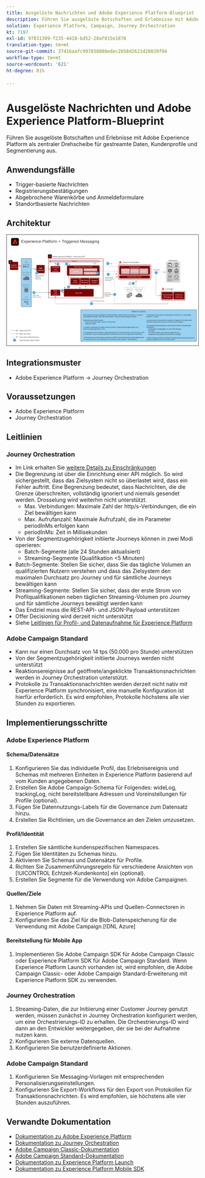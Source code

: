 ```yaml
---
title: Ausgelöste Nachrichten und Adobe Experience Platform-Blueprint
description: Führen Sie ausgelöste Botschaften und Erlebnisse mit Adobe Experience Platform als zentraler Drehscheibe für gestreamte Daten, Kundenprofile und Segmentierung aus.
solution: Experience Platform, Campaign, Journey Orchestration
kt: 7197
exl-id: 97831309-f235-4418-bd52-28af815e1878
translation-type: tm+mt
source-git-commit: 37416aafc997838888edec2658d2621d20839f94
workflow-type: tm+mt
source-wordcount: '621'
ht-degree: 81%

---
```


# Ausgelöste Nachrichten und Adobe Experience Platform-Blueprint

Führen Sie ausgelöste Botschaften und Erlebnisse mit Adobe Experience Platform als zentraler Drehscheibe für gestreamte Daten, Kundenprofile und Segmentierung aus.

## Anwendungsfälle

* Trigger-basierte Nachrichten
* Registrierungsbestätigungen
* Abgebrochene Warenkörbe und Anmeldeformulare
* Standortbasierte Nachrichten

## Architektur

<img src="assets/triggered.svg" alt="Referenzarchitektur für die Auslösung von Messaging und Adobe Experience Platform-Blaupausen" style="border:1px solid #4a4a4a" />

## Integrationsmuster

* Adobe Experience Platform -> Journey Orchestration

## Voraussetzungen

* Adobe Experience Platform
* Journey Orchestration

## Leitlinien

### Journey Orchestration

* Im Link erhalten Sie [weitere Details zu Einschränkungen](https://experienceleague.adobe.com/docs/journeys/using/starting-with-journeys/limitations.html?lang=de#starting-with-journeys)
* Die Begrenzung ist über die Einrichtung einer API möglich. So wird sichergestellt, dass das Zielsystem nicht so überlastet wird, dass ein Fehler auftritt. Eine Begrenzung bedeutet, dass Nachrichten, die die Grenze überschreiten, vollständig ignoriert und niemals gesendet werden. Drosselung wird weiterhin nicht unterstützt.
   * Max. Verbindungen: Maximale Zahl der http/s-Verbindungen, die ein Ziel bewältigen kann
   * Max. Aufrufanzahl: Maximale Aufrufzahl, die im Parameter periodInMs erfolgen kann
   * periodInMs: Zeit in Millisekunden
* Von der Segmentzugehörigkeit initiierte Journeys können in zwei Modi operieren:
   * Batch-Segmente (alle 24 Stunden aktualisiert)
   * Streaming-Segmente (Qualifikation &lt;5 Minuten)
* Batch-Segmente: Stellen Sie sicher, dass Sie das tägliche Volumen an qualifizierten Nutzern verstehen und dass das Zielsystem den maximalen Durchsatz pro Journey und für sämtliche Journeys bewältigen kann
* Streaming-Segmente: Stellen Sie sicher, dass der erste Strom von Profilqualifikationen neben täglichen Streaming-Volumen pro Journey und für sämtliche Journeys bewältigt werden kann
* Das Endziel muss die REST-API- und JSON-Payload unterstützen
* Offer Decisioning wird derzeit nicht unterstützt
* Siehe [Leitlinien für Profil- und Datenaufnahme für Experience Platform](https://experienceleague.adobe.com/docs/experience-platform/profile/guardrails.html?lang=de)

### Adobe Campaign Standard

* Kann nur einen Durchsatz von 14 tps (50.000 pro Stunde) unterstützen
* Von der Segmentzugehörigkeit initiierte Journeys werden nicht unterstützt
* Reaktionsereignisse auf geöffnete/angeklickte Transaktionsnachrichten werden in Journey Orchestration unterstützt.
* Protokolle zu Transaktionsnachrichten werden derzeit nicht nativ mit Experience Platform synchronisiert, eine manuelle Konfiguration ist hierfür erforderlich. Es wird empfohlen, Protokolle höchstens alle vier Stunden zu exportieren.


## Implementierungsschritte

### Adobe Experience Platform

#### Schema/Datensätze

1. Konfigurieren Sie das individuelle Profil, das Erlebnisereignis und Schemas mit mehreren Einheiten in Experience Platform basierend auf vom Kunden angegebenen Daten.
1. Erstellen Sie Adobe Campaign-Schema für Folgendes: wideLog, trackingLog, nicht bereitstellbare Adressen und Voreinstellungen für Profile (optional).
1. Fügen Sie Datennutzungs-Labels für die Governance zum Datensatz hinzu.
1. Erstellen Sie Richtlinien, um die Governance an den Zielen umzusetzen.

#### Profil/Identität

1. Erstellen Sie sämtliche kundenspezifischen Namespaces.
1. Fügen Sie Identitäten zu Schemas hinzu.
1. Aktivieren Sie Schemas und Datensätze für Profile.
1. Richten Sie Zusammenführungsregeln für verschiedene Ansichten von [!UICONTROL Echtzeit-Kundenkonto] ein (optional).
1. Erstellen Sie Segmente für die Verwendung von Adobe Campaignen.

#### Quellen/Ziele

1. Nehmen Sie Daten mit Streaming-APIs und Quellen-Connectoren in Experience Platform auf.
1. Konfigurieren Sie das Ziel für die Blob-Datenspeicherung für die Verwendung mit Adobe Campaign.[!DNL Azure]

#### Bereitstellung für Mobile App

1. Implementieren Sie Adobe Campaign SDK für Adobe Campaign Classic oder Experience Platform SDK für Adobe Campaign Standard. Wenn Experience Platform Launch vorhanden ist, wird empfohlen, die Adobe Campaign Classic- oder Adobe Campaign Standard-Erweiterung mit Experience Platform SDK zu verwenden.


### Journey Orchestration

1. Streaming-Daten, die zur Initiierung einer Customer Journey genutzt werden, müssen zunächst in Journey Orchestration konfiguriert werden, um eine Orchestrierungs-ID zu erhalten. Die Orchestrierungs-ID wird dann an den Entwickler weitergegeben, der sie bei der Aufnahme nutzen kann.
1. Konfigurieren Sie externe Datenquellen.
1. Konfigurieren Sie benutzerdefinierte Aktionen.

### Adobe Campaign Standard

1. Konfigurieren Sie Messaging-Vorlagen mit entsprechenden Personalisierungseinstellungen.
1. Konfigurieren Sie Export-Workflows für den Export von Protokollen für Transaktionsnachrichten. Es wird empfohlen, sie höchstens alle vier Stunden auszuführen.


## Verwandte Dokumentation

* [Dokumentation zu Adobe Experience Platform](https://experienceleague.adobe.com/docs/experience-platform.html?lang=de)
* [Dokumentation zu Journey Orchestration](https://experienceleague.adobe.com/docs/journey-orchestration.html?lang=de)
* [Adobe Campaign Classic-Dokumentation](https://experienceleague.adobe.com/docs/campaign-classic.html?lang=de)
* [Adobe Campaign Standard-Dokumentation](https://experienceleague.adobe.com/docs/campaign-standard.html?lang=de)
* [Dokumentation zu Experience Platform Launch](https://experienceleague.adobe.com/docs/launch.html?lang=de)
* [Dokumentation zu Experience Platform Mobile SDK](https://experienceleague.adobe.com/docs/mobile.html?lang=de)
